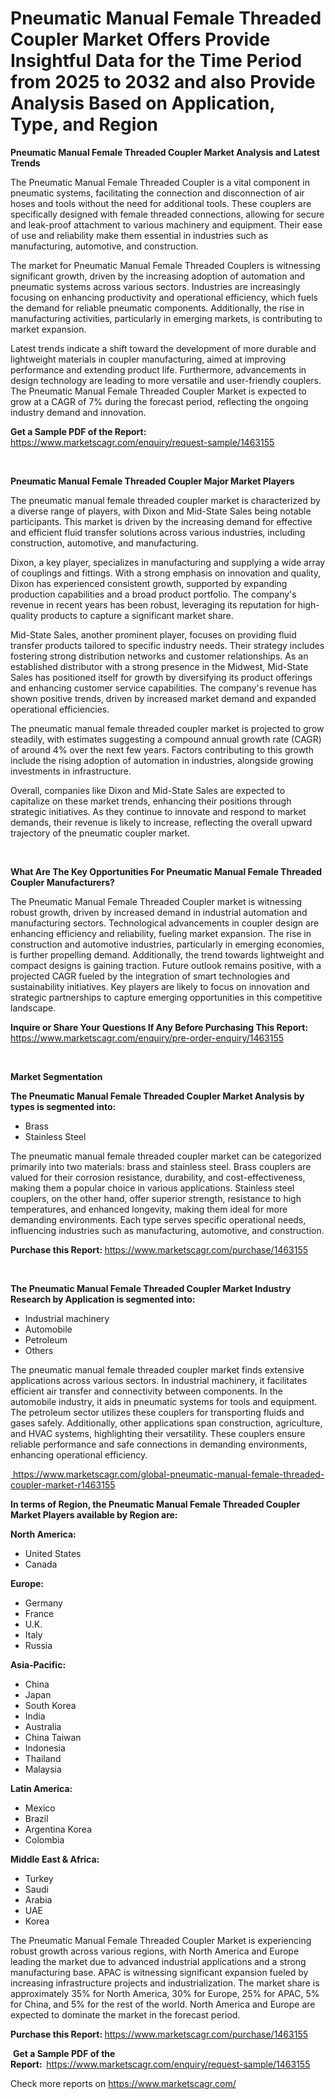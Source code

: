 <p><h1>Pneumatic Manual Female Threaded Coupler Market Offers Provide Insightful Data for the Time Period from 2025 to 2032 and also Provide Analysis Based on Application, Type, and Region</h1></p><p><strong>Pneumatic Manual Female Threaded Coupler Market Analysis and Latest Trends</strong></p>
<p><p>The Pneumatic Manual Female Threaded Coupler is a vital component in pneumatic systems, facilitating the connection and disconnection of air hoses and tools without the need for additional tools. These couplers are specifically designed with female threaded connections, allowing for secure and leak-proof attachment to various machinery and equipment. Their ease of use and reliability make them essential in industries such as manufacturing, automotive, and construction.</p><p>The market for Pneumatic Manual Female Threaded Couplers is witnessing significant growth, driven by the increasing adoption of automation and pneumatic systems across various sectors. Industries are increasingly focusing on enhancing productivity and operational efficiency, which fuels the demand for reliable pneumatic components. Additionally, the rise in manufacturing activities, particularly in emerging markets, is contributing to market expansion.</p><p>Latest trends indicate a shift toward the development of more durable and lightweight materials in coupler manufacturing, aimed at improving performance and extending product life. Furthermore, advancements in design technology are leading to more versatile and user-friendly couplers. The Pneumatic Manual Female Threaded Coupler Market is expected to grow at a CAGR of 7% during the forecast period, reflecting the ongoing industry demand and innovation.</p></p>
<p><strong>Get a Sample PDF of the Report:&nbsp;</strong> <a href="https://www.marketscagr.com/enquiry/request-sample/1463155?utm_campaign=2325&utm_medium=2&utm_source=Github&utm_content=ia&utm_term=27022025&utm_id=pneumatic-manual-female-threaded-coupler">https://www.marketscagr.com/enquiry/request-sample/1463155</a></p>
<p>&nbsp;</p>
<p><strong>Pneumatic Manual Female Threaded Coupler Major Market Players</strong></p>
<p><p>The pneumatic manual female threaded coupler market is characterized by a diverse range of players, with Dixon and Mid-State Sales being notable participants. This market is driven by the increasing demand for effective and efficient fluid transfer solutions across various industries, including construction, automotive, and manufacturing.</p><p>Dixon, a key player, specializes in manufacturing and supplying a wide array of couplings and fittings. With a strong emphasis on innovation and quality, Dixon has experienced consistent growth, supported by expanding production capabilities and a broad product portfolio. The company's revenue in recent years has been robust, leveraging its reputation for high-quality products to capture a significant market share.</p><p>Mid-State Sales, another prominent player, focuses on providing fluid transfer products tailored to specific industry needs. Their strategy includes fostering strong distribution networks and customer relationships. As an established distributor with a strong presence in the Midwest, Mid-State Sales has positioned itself for growth by diversifying its product offerings and enhancing customer service capabilities. The company's revenue has shown positive trends, driven by increased market demand and expanded operational efficiencies.</p><p>The pneumatic manual female threaded coupler market is projected to grow steadily, with estimates suggesting a compound annual growth rate (CAGR) of around 4% over the next few years. Factors contributing to this growth include the rising adoption of automation in industries, alongside growing investments in infrastructure.</p><p>Overall, companies like Dixon and Mid-State Sales are expected to capitalize on these market trends, enhancing their positions through strategic initiatives. As they continue to innovate and respond to market demands, their revenue is likely to increase, reflecting the overall upward trajectory of the pneumatic coupler market.</p></p>
<p>&nbsp;</p>
<p><strong>What Are The Key Opportunities For Pneumatic Manual Female Threaded Coupler Manufacturers?</strong></p>
<p><p>The Pneumatic Manual Female Threaded Coupler market is witnessing robust growth, driven by increased demand in industrial automation and manufacturing sectors. Technological advancements in coupler design are enhancing efficiency and reliability, fueling market expansion. The rise in construction and automotive industries, particularly in emerging economies, is further propelling demand. Additionally, the trend towards lightweight and compact designs is gaining traction. Future outlook remains positive, with a projected CAGR fueled by the integration of smart technologies and sustainability initiatives. Key players are likely to focus on innovation and strategic partnerships to capture emerging opportunities in this competitive landscape.</p></p>
<p><strong>Inquire or Share Your Questions If Any Before Purchasing This Report:</strong> <a href="https://www.marketscagr.com/enquiry/pre-order-enquiry/1463155?utm_campaign=2325&utm_medium=2&utm_source=Github&utm_content=ia&utm_term=27022025&utm_id=pneumatic-manual-female-threaded-coupler">https://www.marketscagr.com/enquiry/pre-order-enquiry/1463155</a></p>
<p>&nbsp;</p>
<p><strong>Market Segmentation</strong></p>
<p><strong>The Pneumatic Manual Female Threaded Coupler Market Analysis by types is segmented into:</strong></p>
<p><ul><li>Brass</li><li>Stainless Steel</li></ul></p>
<p><p>The pneumatic manual female threaded coupler market can be categorized primarily into two materials: brass and stainless steel. Brass couplers are valued for their corrosion resistance, durability, and cost-effectiveness, making them a popular choice in various applications. Stainless steel couplers, on the other hand, offer superior strength, resistance to high temperatures, and enhanced longevity, making them ideal for more demanding environments. Each type serves specific operational needs, influencing industries such as manufacturing, automotive, and construction.</p></p>
<p><strong>Purchase this Report:&nbsp;</strong><a href="https://www.marketscagr.com/purchase/1463155?utm_campaign=2325&utm_medium=2&utm_source=Github&utm_content=ia&utm_term=27022025&utm_id=pneumatic-manual-female-threaded-coupler">https://www.marketscagr.com/purchase/1463155</a></p>
<p>&nbsp;</p>
<p><strong>The Pneumatic Manual Female Threaded Coupler Market Industry Research by Application is segmented into:</strong></p>
<p><ul><li>Industrial machinery</li><li>Automobile</li><li>Petroleum</li><li>Others</li></ul></p>
<p><p>The pneumatic manual female threaded coupler market finds extensive applications across various sectors. In industrial machinery, it facilitates efficient air transfer and connectivity between components. In the automobile industry, it aids in pneumatic systems for tools and equipment. The petroleum sector utilizes these couplers for transporting fluids and gases safely. Additionally, other applications span construction, agriculture, and HVAC systems, highlighting their versatility. These couplers ensure reliable performance and safe connections in demanding environments, enhancing operational efficiency.</p></p>
<p><a href="https://www.marketscagr.com/global-pneumatic-manual-female-threaded-coupler-market-r1463155?utm_campaign=2325&utm_medium=2&utm_source=Github&utm_content=ia&utm_term=27022025&utm_id=pneumatic-manual-female-threaded-coupler">&nbsp;https://www.marketscagr.com/global-pneumatic-manual-female-threaded-coupler-market-r1463155</a></p>
<p><strong>In terms of Region, the Pneumatic Manual Female Threaded Coupler Market Players available by Region are:</strong></p>
<p>
    <p> <strong> North America: </strong>
        <ul>
            <li>United States</li>
            <li>Canada</li>
        </ul>
        </p> 
    <p> <strong> Europe: </strong>
        <ul>
            <li>Germany</li>
            <li>France</li>
            <li>U.K.</li>
            <li>Italy</li>
            <li>Russia</li>
        </ul>
        </p> 
    <p> <strong> Asia-Pacific: </strong>
        <ul>
            <li>China</li>
            <li>Japan</li>
            <li>South Korea</li>
            <li>India</li>
            <li>Australia</li>
            <li>China Taiwan</li>
            <li>Indonesia</li>
            <li>Thailand</li>
            <li>Malaysia</li>
        </ul>
        </p> 
    <p> <strong> Latin America: </strong>
        <ul>
            <li>Mexico</li>
            <li>Brazil</li>
            <li>Argentina Korea</li>
            <li>Colombia</li>
        </ul>
        </p> 
    <p> <strong> Middle East & Africa: </strong>
        <ul>
            <li>Turkey</li>
            <li>Saudi</li>
            <li>Arabia</li>
            <li>UAE</li>
            <li>Korea</li>
        </ul>
    </p>
    </p>
<p><p>The Pneumatic Manual Female Threaded Coupler Market is experiencing robust growth across various regions, with North America and Europe leading the market due to advanced industrial applications and a strong manufacturing base. APAC is witnessing significant expansion fueled by increasing infrastructure projects and industrialization. The market share is approximately 35% for North America, 30% for Europe, 25% for APAC, 5% for China, and 5% for the rest of the world. North America and Europe are expected to dominate the market in the forecast period.</p></p>
<p><strong>Purchase this Report: </strong><a href="https://www.marketscagr.com/purchase/1463155?utm_campaign=2325&utm_medium=2&utm_source=Github&utm_content=ia&utm_term=27022025&utm_id=pneumatic-manual-female-threaded-coupler">https://www.marketscagr.com/purchase/1463155</a></p>
<p>&nbsp;<strong>Get a Sample PDF of the Report:&nbsp;&nbsp;</strong><a href="https://www.marketscagr.com/enquiry/request-sample/1463155?utm_campaign=2325&utm_medium=2&utm_source=Github&utm_content=ia&utm_term=27022025&utm_id=pneumatic-manual-female-threaded-coupler">https://www.marketscagr.com/enquiry/request-sample/1463155</a></p>
<p><strong></strong></p>
<p>Check more reports on <a href="https://www.marketscagr.com/?utm_campaign=2325&utm_medium=2&utm_source=Github&utm_content=ia&utm_term=27022025&utm_id=pneumatic-manual-female-threaded-coupler">https://www.marketscagr.com/</a></p>
